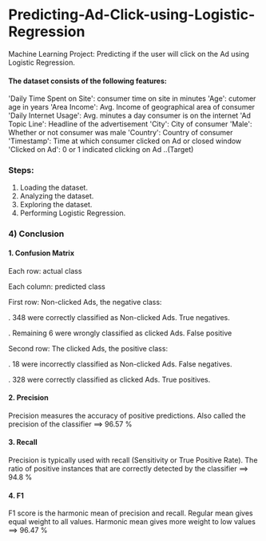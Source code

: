 # Predicting-Ad-Click-using-Logistic-Regression
Machine Learning Project: Predicting if the user will click on the Ad using Logistic Regression. 

#### The dataset consists of the following features:
'Daily Time Spent on Site': consumer time on site in minutes
'Age': cutomer age in years
'Area Income': Avg. Income of geographical area of consumer
'Daily Internet Usage': Avg. minutes a day consumer is on the internet
'Ad Topic Line': Headline of the advertisement
'City': City of consumer
'Male': Whether or not consumer was male
'Country': Country of consumer
'Timestamp': Time at which consumer clicked on Ad or closed window
'Clicked on Ad': 0 or 1 indicated clicking on Ad  ..(Target)

### Steps:

1. Loading the dataset.
2. Analyzing the dataset.
3. Exploring the dataset.
4. Performing Logistic Regression.


### 4) Conclusion


#### 1. Confusion Matrix

Each row: actual class

Each column: predicted class


First row: Non-clicked Ads, the negative class: 

. 348 were correctly classified as Non-clicked Ads. True negatives.

. Remaining 6 were wrongly classified as clicked Ads. False positive


Second row: The clicked Ads, the positive class:

. 18 were incorrectly classified as Non-clicked Ads. False negatives.

. 328 were correctly classified as clicked Ads. True positives.


#### 2. Precision

Precision measures the accuracy of positive predictions. Also called the precision of the classifier ==> 96.57 %


#### 3. Recall

Precision is typically used with recall (Sensitivity or True Positive Rate). The ratio of positive instances that are correctly detected by the classifier ==> 94.8 %


#### 4. F1

F1 score is the harmonic mean of precision and recall. Regular mean gives equal weight to all values. Harmonic mean gives more weight to low values ==> 96.47 %
